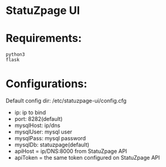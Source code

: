 # StatuZpage UI


Requirements:
=============
	python3
	flask

Configurations:
===============
Default config dir: /etc/statuzpage-ui/config.cfg
* ip: ip to bind
* port: 8282(default)
* mysqlHost: ip/dns
* mysqlUser: mysql user
* mysqlPass: mysql password
* mysqlDb: statuzpage(default)
* apiHost = ip/DNS:8000 from StatuZpage API
* apiToken = the same token configured on StatuZpage API
